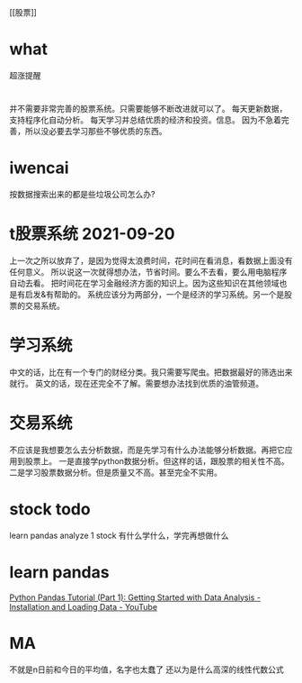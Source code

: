 [[股票]]
# what
超涨提醒
#
并不需要非常完善的股票系统。只需要能够不断改进就可以了。
每天更新数据，支持程序化自动分析。
每天学习并总结优质的经济和投资。信息。
因为不急着完善，所以没必要去学习那些不够优质的东西。

# iwencai
按数据搜索出来的都是些垃圾公司怎么办?

# t股票系统 2021-09-20
上一次之所以放弃了，是因为觉得太浪费时间，花时间在看消息，看数据上面没有任何意义。
所以说这一次就得想办法，节省时间。要么不去看，要么用电脑程序自动去看。
把时间花在学习金融经济方面的知识上。因为这些知识在其他领域也是有启发&有帮助的。
系统应该分为两部分，一个是经济的学习系统。另一个是股票的交易系统。
# 学习系统
中文的话，比在有一个专门的财经分类。我只需要写爬虫。把数据最好的筛选出来就行。
英文的话，现在还完全不了解。需要想办法找到优质的油管频道。
# 交易系统
不应该是我想要怎么去分析数据，而是先学习有什么办法能够分析数据。再把它应用到股票上。
	一是直接学python数据分析。但这样的话，跟股票的相关性不高。二是学习股票数据分析。但是质量又不高。甚至完全不实用。
# stock todo
learn pandas
analyze 1 stock
有什么学什么，学完再想做什么
# learn pandas
[Python Pandas Tutorial (Part 1): Getting Started with Data Analysis - Installation and Loading Data - YouTube](https://www.youtube.com/watch?v=ZyhVh-qRZPA&list=PL-osiE80TeTsWmV9i9c58mdDCSskIFdDS)
# MA
不就是n日前和今日的平均值，名字也太蠢了
还以为是什么高深的线性代数公式
